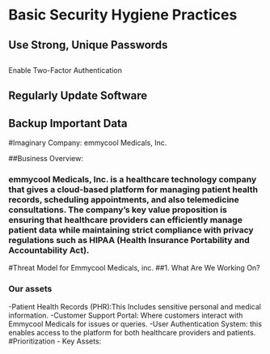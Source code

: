 # Basic Security Hygiene Practices
## Use Strong, Unique Passwords
## 
Enable Two-Factor Authentication
## Regularly Update Software
## Backup Important Data



#Imaginary Company: emmycool Medicals, Inc.

##Business Overview:

### emmycool Medicals, Inc. is a healthcare technology company that gives a cloud-based platform for managing patient health records, scheduling appointments, and also telemedicine consultations. The company’s key value proposition is ensuring that healthcare providers can efficiently manage patient data while maintaining strict compliance with privacy regulations such as HIPAA (Health Insurance Portability and Accountability Act).
#Threat Model for Emmycool Medicals, inc.
##1. What Are We Working On?
### Our assets
-Patient Health Records (PHR):This Includes sensitive personal and medical information.
-Customer Support Portal:  Where customers interact with Emmycool Medicals for issues or queries.
-User Authentication System: this enables access to the platform for both healthcare providers and patients.
#Prioritization - Key Assets:
